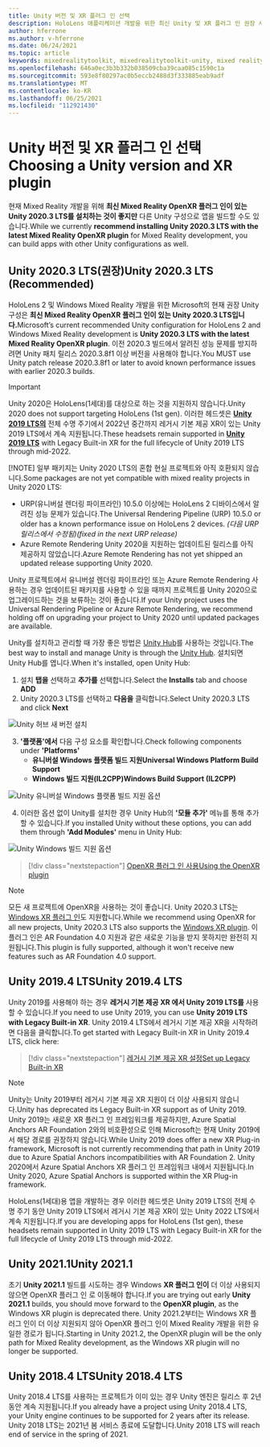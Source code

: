 ```yaml
---
title: Unity 버전 및 XR 플러그 인 선택
description: HoloLens 애플리케이션 개발을 위한 최신 Unity 및 XR 플러그 인 권장 사항을 최신 상태로 유지합니다.
author: hferrone
ms.author: v-hferrone
ms.date: 06/24/2021
ms.topic: article
keywords: mixedrealitytoolkit, mixedrealitytoolkit-unity, mixed reality 헤드셋, windows mixed reality 헤드셋, 가상 현실 헤드셋, unity
ms.openlocfilehash: 646a0ec3b3b332b038509cba39caa085c1590c1a
ms.sourcegitcommit: 593e8f80297ac0b5eccb2488d3f333885eab9adf
ms.translationtype: MT
ms.contentlocale: ko-KR
ms.lasthandoff: 06/25/2021
ms.locfileid: "112921430"
---
```

# <a name="choosing-a-unity-version-and-xr-plugin"></a><span data-ttu-id="fe54f-104">Unity 버전 및 XR 플러그 인 선택</span><span class="sxs-lookup"><span data-stu-id="fe54f-104">Choosing a Unity version and XR plugin</span></span>

<span data-ttu-id="fe54f-105">현재 Mixed Reality 개발을 위해 **최신 Mixed Reality OpenXR 플러그 인이 있는 Unity 2020.3 LTS를 설치하는 것이 좋지만** 다른 Unity 구성으로 앱을 빌드할 수도 있습니다.</span><span class="sxs-lookup"><span data-stu-id="fe54f-105">While we currently **recommend installing Unity 2020.3 LTS with the latest Mixed Reality OpenXR plugin** for Mixed Reality development, you can build apps with other Unity configurations as well.</span></span>

## <a name="unity-20203-lts-recommended"></a><span data-ttu-id="fe54f-106">Unity 2020.3 LTS(권장)</span><span class="sxs-lookup"><span data-stu-id="fe54f-106">Unity 2020.3 LTS (Recommended)</span></span>

<span data-ttu-id="fe54f-107">HoloLens 2 및 Windows Mixed Reality 개발을 위한 Microsoft의 현재 권장 Unity 구성은 **최신 Mixed Reality OpenXR 플러그 인이 있는 Unity 2020.3 LTS입니다.**</span><span class="sxs-lookup"><span data-stu-id="fe54f-107">Microsoft’s current recommended Unity configuration for HoloLens 2 and Windows Mixed Reality development is **Unity 2020.3 LTS with the latest Mixed Reality OpenXR plugin**.</span></span> <span data-ttu-id="fe54f-108">이전 2020.3 빌드에서 알려진 성능 문제를 방지하려면 Unity 패치 릴리스 2020.3.8f1 이상 버전을 사용해야 합니다.</span><span class="sxs-lookup"><span data-stu-id="fe54f-108">You MUST use Unity patch release 2020.3.8f1 or later to avoid known performance issues with earlier 2020.3 builds.</span></span>

> [!IMPORTANT]
> <span data-ttu-id="fe54f-109">Unity 2020은 HoloLens(1세대)를 대상으로 하는 것을 지원하지 않습니다.</span><span class="sxs-lookup"><span data-stu-id="fe54f-109">Unity 2020 does not support targeting HoloLens (1st gen).</span></span> <span data-ttu-id="fe54f-110">이러한 헤드셋은 **[Unity 2019 LTS의](#unity-20194-lts)** 전체 수명 주기에서 2022년 중간까지 레거시 기본 제공 XR이 있는 Unity 2019 LTS에서 계속 지원됩니다.</span><span class="sxs-lookup"><span data-stu-id="fe54f-110">These headsets remain supported in **[Unity 2019 LTS](#unity-20194-lts)** with Legacy Built-in XR for the full lifecycle of Unity 2019 LTS through mid-2022.</span></span>
>
> [!NOTE]
> <span data-ttu-id="fe54f-111">일부 패키지는 Unity 2020 LTS의 혼합 현실 프로젝트와 아직 호환되지 않습니다.</span><span class="sxs-lookup"><span data-stu-id="fe54f-111">Some packages are not yet compatible with mixed reality projects in Unity 2020 LTS:</span></span>
> 
> * <span data-ttu-id="fe54f-112">URP(유니버설 렌더링 파이프라인) 10.5.0 이상에는 HoloLens 2 디바이스에서 알려진 성능 문제가 있습니다.</span><span class="sxs-lookup"><span data-stu-id="fe54f-112">The Universal Rendering Pipeline (URP) 10.5.0 or older has a known performance issue on HoloLens 2 devices.</span></span> <span data-ttu-id="fe54f-113">_(다음 URP 릴리스에서 수정됨)_</span><span class="sxs-lookup"><span data-stu-id="fe54f-113">_(fixed in the next URP release)_</span></span>
> * <span data-ttu-id="fe54f-114">Azure Remote Rendering Unity 2020을 지원하는 업데이트된 릴리스를 아직 제공하지 않았습니다.</span><span class="sxs-lookup"><span data-stu-id="fe54f-114">Azure Remote Rendering has not yet shipped an updated release supporting Unity 2020.</span></span>
>
> <span data-ttu-id="fe54f-115">Unity 프로젝트에서 유니버설 렌더링 파이프라인 또는 Azure Remote Rendering 사용하는 경우 업데이트된 패키지를 사용할 수 있을 때까지 프로젝트를 Unity 2020으로 업그레이드하는 것을 보류하는 것이 좋습니다.</span><span class="sxs-lookup"><span data-stu-id="fe54f-115">If your Unity project uses the Universal Rendering Pipeline or Azure Remote Rendering, we recommend holding off on upgrading your project to Unity 2020 until updated packages are available.</span></span>

<span data-ttu-id="fe54f-116">Unity를 설치하고 관리할 때 가장 좋은 방법은 <a href="https://unity3d.com/get-unity/download" target="_blank">Unity Hub</a>를 사용하는 것입니다.</span><span class="sxs-lookup"><span data-stu-id="fe54f-116">The best way to install and manage Unity is through the <a href="https://unity3d.com/get-unity/download" target="_blank">Unity Hub</a>.</span></span> <span data-ttu-id="fe54f-117">설치되면 Unity Hub를 엽니다.</span><span class="sxs-lookup"><span data-stu-id="fe54f-117">When it's installed, open Unity Hub:</span></span>

1. <span data-ttu-id="fe54f-118">설치 **탭을** 선택하고 **추가를** 선택합니다.</span><span class="sxs-lookup"><span data-stu-id="fe54f-118">Select the **Installs** tab and choose **ADD**</span></span>
2. <span data-ttu-id="fe54f-119">Unity 2020.3 LTS를 선택하고 **다음을** 클릭합니다.</span><span class="sxs-lookup"><span data-stu-id="fe54f-119">Select Unity 2020.3 LTS and click **Next**</span></span>

![Unity 허브 새 버전 설치](images/unity-hub-img-01.png)

3. <span data-ttu-id="fe54f-121">**'플랫폼'에서** 다음 구성 요소를 확인합니다.</span><span class="sxs-lookup"><span data-stu-id="fe54f-121">Check following components under **'Platforms'**</span></span>
    * <span data-ttu-id="fe54f-122">**유니버설 Windows 플랫폼 빌드 지원**</span><span class="sxs-lookup"><span data-stu-id="fe54f-122">**Universal Windows Platform Build Support**</span></span>
    * <span data-ttu-id="fe54f-123">**Windows 빌드 지원(IL2CPP)**</span><span class="sxs-lookup"><span data-stu-id="fe54f-123">**Windows Build Support (IL2CPP)**</span></span>

![Unity 유니버설 Windows 플랫폼 빌드 지원 옵션](../images/Unity_Install_Option_UWP.png)

4. <span data-ttu-id="fe54f-125">이러한 옵션 없이 Unity를 설치한 경우 Unity Hub의 **'모듈 추가'** 메뉴를 통해 추가할 수 있습니다.</span><span class="sxs-lookup"><span data-stu-id="fe54f-125">If you installed Unity without these options, you can add them through **'Add Modules'** menu in Unity Hub:</span></span>

![Unity Windows 빌드 지원 옵션](../images/Unity_Install_Option_UWP2.png)

> [!div class="nextstepaction"]
> [<span data-ttu-id="fe54f-127">OpenXR 플러그 인 사용</span><span class="sxs-lookup"><span data-stu-id="fe54f-127">Using the OpenXR plugin</span></span>](/windows/mixed-reality/develop/unity/xr-project-setup?tabs=openxr)

> [!NOTE]
> <span data-ttu-id="fe54f-128">모든 새 프로젝트에 OpenXR을 사용하는 것이 좋습니다. Unity 2020.3 LTS는 [Windows XR 플러그 인](/windows/mixed-reality/develop/unity/xr-project-setup?tabs=windowsxr)도 지원합니다.</span><span class="sxs-lookup"><span data-stu-id="fe54f-128">While we recommend using OpenXR for all new projects, Unity 2020.3 LTS also supports the [Windows XR plugin](/windows/mixed-reality/develop/unity/xr-project-setup?tabs=windowsxr).</span></span> <span data-ttu-id="fe54f-129">이 플러그 인은 AR Foundation 4.0 지원과 같은 새로운 기능을 받지 못하지만 완전히 지원됩니다.</span><span class="sxs-lookup"><span data-stu-id="fe54f-129">This plugin is fully supported, although it won't receive new features such as AR Foundation 4.0 support.</span></span>

## <a name="unity-20194-lts"></a><span data-ttu-id="fe54f-130">Unity 2019.4 LTS</span><span class="sxs-lookup"><span data-stu-id="fe54f-130">Unity 2019.4 LTS</span></span>

<span data-ttu-id="fe54f-131">Unity 2019를 사용해야 하는 경우 **레거시 기본 제공 XR 에서 Unity 2019 LTS를** 사용할 수 있습니다.</span><span class="sxs-lookup"><span data-stu-id="fe54f-131">If you need to use Unity 2019, you can use **Unity 2019 LTS with Legacy Built-in XR**.</span></span> <span data-ttu-id="fe54f-132">Unity 2019.4 LTS에서 레거시 기본 제공 XR을 시작하려면 다음을 클릭합니다.</span><span class="sxs-lookup"><span data-stu-id="fe54f-132">To get started with Legacy Built-in XR in Unity 2019.4 LTS, click here:</span></span>

> [!div class="nextstepaction"]
> [<span data-ttu-id="fe54f-133">레거시 기본 제공 XR 설정</span><span class="sxs-lookup"><span data-stu-id="fe54f-133">Set up Legacy Built-in XR</span></span>](/windows/mixed-reality/develop/unity/xr-project-setup?tabs=legacy)

> [!NOTE]
> <span data-ttu-id="fe54f-134">Unity는 Unity 2019부터 레거시 기본 제공 XR 지원이 더 이상 사용되지 않습니다.</span><span class="sxs-lookup"><span data-stu-id="fe54f-134">Unity has deprecated its Legacy Built-in XR support as of Unity 2019.</span></span>  <span data-ttu-id="fe54f-135">Unity 2019는 새로운 XR 플러그 인 프레임워크를 제공하지만, Azure Spatial Anchors AR Foundation 2와의 비호환성으로 인해 Microsoft는 현재 Unity 2019에서 해당 경로를 권장하지 않습니다.</span><span class="sxs-lookup"><span data-stu-id="fe54f-135">While Unity 2019 does offer a new XR Plug-in framework, Microsoft is not currently recommending that path in Unity 2019 due to Azure Spatial Anchors incompatibilities with AR Foundation 2.</span></span>  <span data-ttu-id="fe54f-136">Unity 2020에서 Azure Spatial Anchors XR 플러그 인 프레임워크 내에서 지원됩니다.</span><span class="sxs-lookup"><span data-stu-id="fe54f-136">In Unity 2020, Azure Spatial Anchors is supported within the XR Plug-in framework.</span></span>

<span data-ttu-id="fe54f-137">HoloLens(1세대)용 앱을 개발하는 경우 이러한 헤드셋은 Unity 2019 LTS의 전체 수명 주기 동안 Unity 2019 LTS에서 레거시 기본 제공 XR이 있는 Unity 2022 LTS에서 계속 지원됩니다.</span><span class="sxs-lookup"><span data-stu-id="fe54f-137">If you are developing apps for HoloLens (1st gen), these headsets remain supported in Unity 2019 LTS with Legacy Built-in XR for the full lifecycle of Unity 2019 LTS through mid-2022.</span></span>

## <a name="unity-20211"></a><span data-ttu-id="fe54f-138">Unity 2021.1</span><span class="sxs-lookup"><span data-stu-id="fe54f-138">Unity 2021.1</span></span>

<span data-ttu-id="fe54f-139">초기 **Unity 2021.1** 빌드를 시도하는 경우 Windows **XR 플러그 인이** 더 이상 사용되지 않으면 OpenXR 플러그 인 로 이동해야 합니다.</span><span class="sxs-lookup"><span data-stu-id="fe54f-139">If you are trying out early **Unity 2021.1** builds, you should move forward to the **OpenXR plugin**, as the Windows XR plugin is deprecated there.</span></span>  <span data-ttu-id="fe54f-140">Unity 2021.2부터는 Windows XR 플러그 인이 더 이상 지원되지 않아 OpenXR 플러그 인이 Mixed Reality 개발을 위한 유일한 경로가 됩니다.</span><span class="sxs-lookup"><span data-stu-id="fe54f-140">Starting in Unity 2021.2, the OpenXR plugin will be the only path for Mixed Reality development, as the Windows XR plugin will no longer be supported.</span></span>

## <a name="unity-20184-lts"></a><span data-ttu-id="fe54f-141">Unity 2018.4 LTS</span><span class="sxs-lookup"><span data-stu-id="fe54f-141">Unity 2018.4 LTS</span></span>

<span data-ttu-id="fe54f-142">Unity 2018.4 LTS를 사용하는 프로젝트가 이미 있는 경우 Unity 엔진은 릴리스 후 2년 동안 계속 지원됩니다.</span><span class="sxs-lookup"><span data-stu-id="fe54f-142">If you already have a project using Unity 2018.4 LTS, your Unity engine continues to be supported for 2 years after its release.</span></span>  <span data-ttu-id="fe54f-143">Unity 2018 LTS는 2021년 봄 서비스 종료에 도달합니다.</span><span class="sxs-lookup"><span data-stu-id="fe54f-143">Unity 2018 LTS will reach end of service in the spring of 2021.</span></span>
